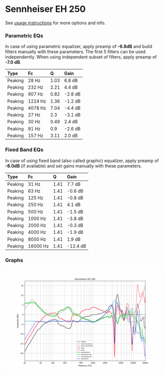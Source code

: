# Sennheiser EH 250
See [usage instructions](https://github.com/jaakkopasanen/AutoEq#usage) for more options and info.

### Parametric EQs
In case of using parametric equalizer, apply preamp of **-6.8dB** and build filters manually
with these parameters. The first 5 filters can be used independently.
When using independent subset of filters, apply preamp of **-7.0 dB**.

| Type    | Fc      |    Q | Gain    |
|:--------|:--------|:-----|:--------|
| Peaking | 28 Hz   | 1.03 | 6.8 dB  |
| Peaking | 232 Hz  | 2.21 | 4.4 dB  |
| Peaking | 907 Hz  | 0.82 | -2.8 dB |
| Peaking | 1224 Hz | 1.36 | -1.2 dB |
| Peaking | 4078 Hz | 7.04 | -4.4 dB |
| Peaking | 27 Hz   | 2.3  | -3.1 dB |
| Peaking | 30 Hz   | 0.49 | 2.4 dB  |
| Peaking | 91 Hz   | 0.9  | -2.6 dB |
| Peaking | 157 Hz  | 3.11 | 2.0 dB  |

### Fixed Band EQs
In case of using fixed band (also called graphic) equalizer, apply preamp of **-8.0dB**
(if available) and set gains manually with these parameters.

| Type    | Fc       |    Q | Gain     |
|:--------|:---------|:-----|:---------|
| Peaking | 31 Hz    | 1.41 | 7.7 dB   |
| Peaking | 63 Hz    | 1.41 | -0.6 dB  |
| Peaking | 125 Hz   | 1.41 | -0.8 dB  |
| Peaking | 250 Hz   | 1.41 | 4.1 dB   |
| Peaking | 500 Hz   | 1.41 | -1.5 dB  |
| Peaking | 1000 Hz  | 1.41 | -3.8 dB  |
| Peaking | 2000 Hz  | 1.41 | -0.3 dB  |
| Peaking | 4000 Hz  | 1.41 | -1.9 dB  |
| Peaking | 8000 Hz  | 1.41 | 1.9 dB   |
| Peaking | 16000 Hz | 1.41 | -12.4 dB |

### Graphs
![](./Sennheiser%20EH%20250.png)